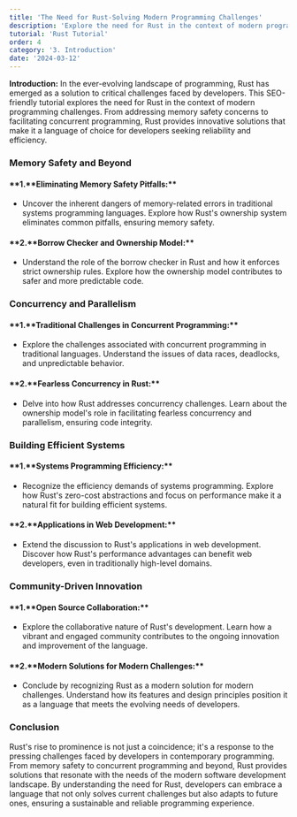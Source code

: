 ```yaml
---
title: 'The Need for Rust-Solving Modern Programming Challenges'
description: 'Explore the need for Rust in the context of modern programming challenges. From memory safety to concurrent programming, discover how Rust addresses critical issues, making it a language of choice for developers.'
tutorial: 'Rust Tutorial'
order: 4
category: '3. Introduction'
date: '2024-03-12'
---
```



**Introduction:**
In the ever-evolving landscape of programming, Rust has emerged as a solution to critical challenges faced by developers. This SEO-friendly tutorial explores the need for Rust in the context of modern programming challenges. From addressing memory safety concerns to facilitating concurrent programming, Rust provides innovative solutions that make it a language of choice for developers seeking reliability and efficiency.

### Memory Safety and Beyond

#### **1.**Eliminating Memory Safety Pitfalls:\*\*

- Uncover the inherent dangers of memory-related errors in traditional systems programming languages. Explore how Rust's ownership system eliminates common pitfalls, ensuring memory safety.

#### **2.**Borrow Checker and Ownership Model:\*\*

- Understand the role of the borrow checker in Rust and how it enforces strict ownership rules. Explore how the ownership model contributes to safer and more predictable code.

### Concurrency and Parallelism

#### **1.**Traditional Challenges in Concurrent Programming:\*\*

- Explore the challenges associated with concurrent programming in traditional languages. Understand the issues of data races, deadlocks, and unpredictable behavior.

#### **2.**Fearless Concurrency in Rust:\*\*

- Delve into how Rust addresses concurrency challenges. Learn about the ownership model's role in facilitating fearless concurrency and parallelism, ensuring code integrity.

### Building Efficient Systems

#### **1.**Systems Programming Efficiency:\*\*

- Recognize the efficiency demands of systems programming. Explore how Rust's zero-cost abstractions and focus on performance make it a natural fit for building efficient systems.

#### **2.**Applications in Web Development:\*\*

- Extend the discussion to Rust's applications in web development. Discover how Rust's performance advantages can benefit web developers, even in traditionally high-level domains.

### Community-Driven Innovation

#### **1.**Open Source Collaboration:\*\*

- Explore the collaborative nature of Rust's development. Learn how a vibrant and engaged community contributes to the ongoing innovation and improvement of the language.

#### **2.**Modern Solutions for Modern Challenges:\*\*

- Conclude by recognizing Rust as a modern solution for modern challenges. Understand how its features and design principles position it as a language that meets the evolving needs of developers.

### Conclusion

Rust's rise to prominence is not just a coincidence; it's a response to the pressing challenges faced by developers in contemporary programming. From memory safety to concurrent programming and beyond, Rust provides solutions that resonate with the needs of the modern software development landscape. By understanding the need for Rust, developers can embrace a language that not only solves current challenges but also adapts to future ones, ensuring a sustainable and reliable programming experience.
